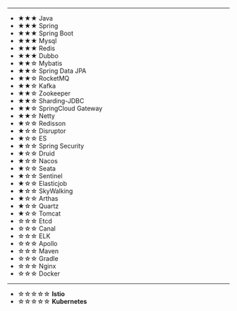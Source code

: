 ***

- ★★★ Java
- ★★★ Spring
- ★★★ Spring Boot
- ★★★ Mysql
- ★★★ Redis
- ★★★ Dubbo
- ★★☆ Mybatis
- ★★☆ Spring Data JPA
- ★★☆ RocketMQ
- ★★☆ Kafka
- ★★☆ Zookeeper
- ★★☆ Sharding-JDBC
- ★★☆ SpringCloud Gateway
- ★★☆ Netty
- ★☆☆ Redisson
- ★☆☆ Disruptor
- ★☆☆ ES
- ★☆☆ Spring Security
- ★☆☆ Druid
- ★☆☆ Nacos
- ★☆☆ Seata
- ★☆☆ Sentinel
- ★☆☆ Elasticjob
- ★☆☆ SkyWalking
- ★☆☆ Arthas
- ★☆☆ Quartz
- ★☆☆ Tomcat
- ☆☆☆ Etcd
- ☆☆☆ Canal
- ☆☆☆ ELK
- ☆☆☆ Apollo
- ☆☆☆ Maven
- ☆☆☆ Gradle
- ☆☆☆ Nginx
- ☆☆☆ Docker

***

- ☆☆☆☆☆ **Istio**
- ☆☆☆☆☆ **Kubernetes**
